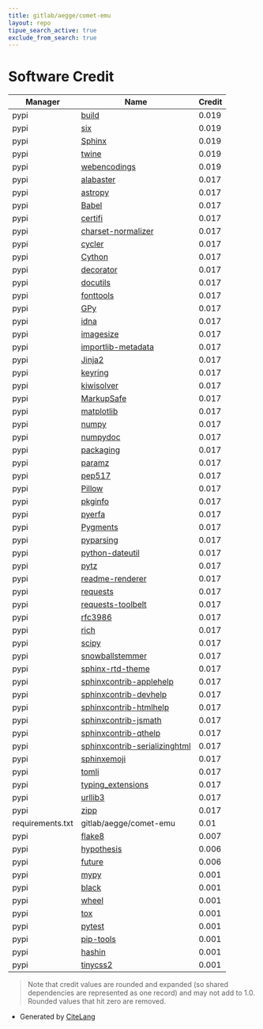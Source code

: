 ```yaml
---
title: gitlab/aegge/comet-emu
layout: repo
tipue_search_active: true
exclude_from_search: true
---
```

# Software Credit

|Manager|Name|Credit|
|-------|----|------|
|pypi|[build](https://pypa-build.readthedocs.io/en/stable/)|0.019|
|pypi|[six](https://pypi.org/project/six)|0.019|
|pypi|[Sphinx](https://pypi.org/project/Sphinx)|0.019|
|pypi|[twine](https://pypi.org/project/twine)|0.019|
|pypi|[webencodings](https://pypi.org/project/webencodings)|0.019|
|pypi|[alabaster](https://alabaster.readthedocs.io)|0.017|
|pypi|[astropy](http://astropy.org)|0.017|
|pypi|[Babel](http://babel.pocoo.org/)|0.017|
|pypi|[certifi](https://certifiio.readthedocs.io/en/latest/)|0.017|
|pypi|[charset-normalizer](https://github.com/Ousret/charset_normalizer)|0.017|
|pypi|[cycler](https://github.com/matplotlib/cycler)|0.017|
|pypi|[Cython](http://cython.org/)|0.017|
|pypi|[decorator](https://github.com/micheles/decorator)|0.017|
|pypi|[docutils](http://docutils.sourceforge.net/)|0.017|
|pypi|[fonttools](http://github.com/fonttools/fonttools)|0.017|
|pypi|[GPy](http://sheffieldml.github.com/GPy/)|0.017|
|pypi|[idna](https://github.com/kjd/idna)|0.017|
|pypi|[imagesize](https://github.com/shibukawa/imagesize_py)|0.017|
|pypi|[importlib-metadata](https://github.com/python/importlib_metadata)|0.017|
|pypi|[Jinja2](https://pypi.org/project/Jinja2)|0.017|
|pypi|[keyring](https://pypi.org/project/keyring)|0.017|
|pypi|[kiwisolver](https://pypi.org/project/kiwisolver)|0.017|
|pypi|[MarkupSafe](https://pypi.org/project/MarkupSafe)|0.017|
|pypi|[matplotlib](https://pypi.org/project/matplotlib)|0.017|
|pypi|[numpy](https://pypi.org/project/numpy)|0.017|
|pypi|[numpydoc](https://pypi.org/project/numpydoc)|0.017|
|pypi|[packaging](https://pypi.org/project/packaging)|0.017|
|pypi|[paramz](https://pypi.org/project/paramz)|0.017|
|pypi|[pep517](https://pypi.org/project/pep517)|0.017|
|pypi|[Pillow](https://pypi.org/project/Pillow)|0.017|
|pypi|[pkginfo](https://pypi.org/project/pkginfo)|0.017|
|pypi|[pyerfa](https://pypi.org/project/pyerfa)|0.017|
|pypi|[Pygments](https://pypi.org/project/Pygments)|0.017|
|pypi|[pyparsing](https://pypi.org/project/pyparsing)|0.017|
|pypi|[python-dateutil](https://pypi.org/project/python-dateutil)|0.017|
|pypi|[pytz](https://pypi.org/project/pytz)|0.017|
|pypi|[readme-renderer](https://pypi.org/project/readme-renderer)|0.017|
|pypi|[requests](https://pypi.org/project/requests)|0.017|
|pypi|[requests-toolbelt](https://pypi.org/project/requests-toolbelt)|0.017|
|pypi|[rfc3986](https://pypi.org/project/rfc3986)|0.017|
|pypi|[rich](https://pypi.org/project/rich)|0.017|
|pypi|[scipy](https://pypi.org/project/scipy)|0.017|
|pypi|[snowballstemmer](https://pypi.org/project/snowballstemmer)|0.017|
|pypi|[sphinx-rtd-theme](https://pypi.org/project/sphinx-rtd-theme)|0.017|
|pypi|[sphinxcontrib-applehelp](https://pypi.org/project/sphinxcontrib-applehelp)|0.017|
|pypi|[sphinxcontrib-devhelp](https://pypi.org/project/sphinxcontrib-devhelp)|0.017|
|pypi|[sphinxcontrib-htmlhelp](https://pypi.org/project/sphinxcontrib-htmlhelp)|0.017|
|pypi|[sphinxcontrib-jsmath](https://pypi.org/project/sphinxcontrib-jsmath)|0.017|
|pypi|[sphinxcontrib-qthelp](https://pypi.org/project/sphinxcontrib-qthelp)|0.017|
|pypi|[sphinxcontrib-serializinghtml](https://pypi.org/project/sphinxcontrib-serializinghtml)|0.017|
|pypi|[sphinxemoji](https://pypi.org/project/sphinxemoji)|0.017|
|pypi|[tomli](https://pypi.org/project/tomli)|0.017|
|pypi|[typing_extensions](https://pypi.org/project/typing_extensions)|0.017|
|pypi|[urllib3](https://pypi.org/project/urllib3)|0.017|
|pypi|[zipp](https://pypi.org/project/zipp)|0.017|
|requirements.txt|gitlab/aegge/comet-emu|0.01|
|pypi|[flake8](https://pypi.org/project/flake8)|0.007|
|pypi|[hypothesis](https://pypi.org/project/hypothesis)|0.006|
|pypi|[future](https://pypi.org/project/future)|0.006|
|pypi|[mypy](https://pypi.org/project/mypy)|0.001|
|pypi|[black](https://pypi.org/project/black)|0.001|
|pypi|[wheel](https://pypi.org/project/wheel)|0.001|
|pypi|[tox](https://pypi.org/project/tox)|0.001|
|pypi|[pytest](https://pypi.org/project/pytest)|0.001|
|pypi|[pip-tools](https://pypi.org/project/pip-tools)|0.001|
|pypi|[hashin](https://pypi.org/project/hashin)|0.001|
|pypi|[tinycss2](https://pypi.org/project/tinycss2)|0.001|


> Note that credit values are rounded and expanded (so shared dependencies are represented as one record) and may not add to 1.0. Rounded values that hit zero are removed.


- Generated by [CiteLang](https://github.com/vsoch/citelang)
